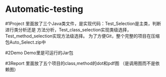 # Automatic-testing

#1Project
里面放了三个Java类文件，是实现代码：Test_Selection是主类，判断进行类分析还是
方法分析，Test_class_selection实现类级选择，Test_method_selection实现方法级选择。
为了方便Git，整个完整的项目在压缩包Auto_Select.zip中

#2Demo
Demo里是可运行的Jar包

#3Report
里面放了五个项目的class,method的dot和pdf图
（是调用图而不是依赖图）



